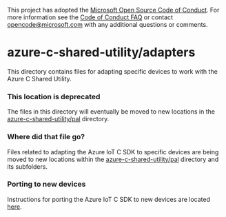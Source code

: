 This project has adopted the [Microsoft Open Source Code of Conduct](https://opensource.microsoft.com/codeofconduct/). For more information see the [Code of Conduct FAQ](https://opensource.microsoft.com/codeofconduct/faq/) or contact [opencode@microsoft.com](mailto:opencode@microsoft.com) with any additional questions or comments.

# azure-c-shared-utility/adapters

This directory contains files for adapting specific devices to work with the Azure C Shared Utility.

### This location is deprecated

The files in this directory will eventually be moved to new locations in the
 [azure-c-shared-utility/pal](https://github.com/Azure/azure-c-shared-utility/tree/master/pal) 
directory.

### Where did that file go?

Files related to adapting the Azure IoT C SDK to specific devices are being moved to new locations
within the [azure-c-shared-utility/pal](https://github.com/Azure/azure-c-shared-utility/tree/master/pal) 
directory and its subfolders.

### Porting to new devices

Instructions for porting the Azure IoT C SDK to new devices are located
[here](https://github.com/Azure/azure-c-shared-utility/blob/pal-porting/devdoc/porting_guide.md).

